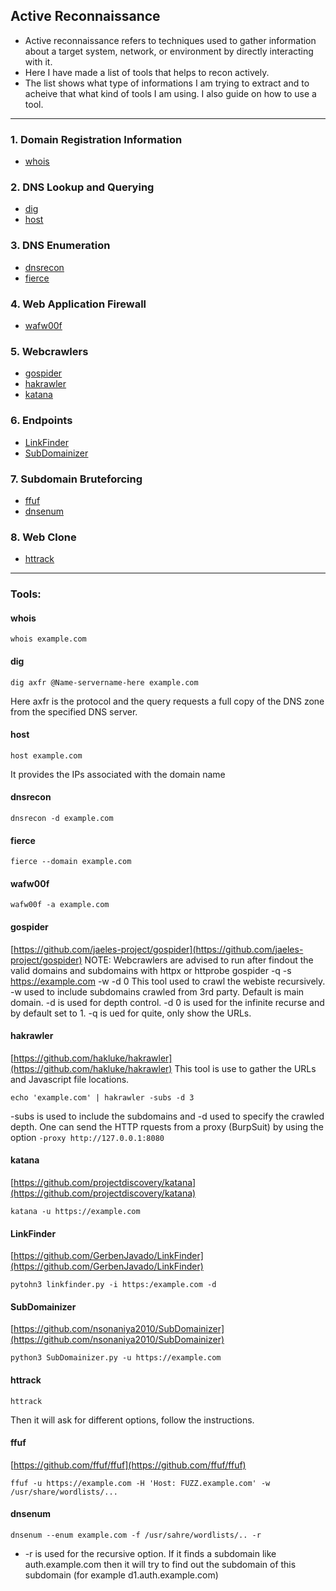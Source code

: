 ## Active Reconnaissance

* Active reconnaissance refers to techniques used to gather information about a target system, network, or environment by directly interacting with it.  
* Here I have made a list of tools that helps to recon actively.  
* The list shows what type of informations I am trying to extract and to acheive that what kind of tools I am using. I also guide on how to use a tool.
---  

### 1. Domain Registration Information
  * [<ins>whois</ins>](https://github.com/SpiderSec101/Web_Application_Security_Testing/blob/main/Recon/Active_Recon.md#whois)
### 2. DNS Lookup and Querying
  * [<ins>dig</ins>](https://github.com/SpiderSec101/Web_Application_Security_Testing/blob/main/Recon/Active_Recon.md#dig)
  * [<ins>host</ins>](https://github.com/SpiderSec101/Web_Application_Security_Testing/blob/main/Recon/Active_Recon.md#host)
### 3. DNS Enumeration
  * [<ins>dnsrecon</ins>](https://github.com/SpiderSec101/Web_Application_Security_Testing/blob/main/Recon/Active_Recon.md#dnsrecon)
  * [<ins>fierce</ins>](https://github.com/SpiderSec101/Web_Application_Security_Testing/blob/main/Recon/Active_Recon.md#fierce)
### 4. Web Application Firewall
  * [<ins>wafw00f</ins>](https://github.com/SpiderSec101/Web_Application_Security_Testing/blob/main/Recon/Active_Recon.md#wafw00f)
### 5. Webcrawlers
  * [<ins>gospider</ins>](https://github.com/SpiderSec101/Web_Application_Security_Testing/blob/main/Recon/Active_Recon.md#gospider)
  * [<ins>hakrawler</ins>](https://github.com/SpiderSec101/Web_Application_Security_Testing/blob/main/Recon/Active_Recon.md#hakrawler)
  * [<ins>katana</ins>](https://github.com/SpiderSec101/Web_Application_Security_Testing/blob/main/Recon/Active_Recon.md#katana)
### 6. Endpoints
  * [<ins>LinkFinder</ins>](https://github.com/SpiderSec101/Web_Application_Security_Testing/blob/main/Recon/Active_Recon.md#LinkFinder)
  * [<ins>SubDomainizer</ins>](https://github.com/SpiderSec101/Web_Application_Security_Testing/blob/main/Recon/Active_Recon.md#SubDomainizer)
### 7. Subdomain Bruteforcing
  * [ffuf](https://github.com/SpiderSec101/Web_Application_Security_Testing/blob/main/Recon/Active_Recon.md#ffuf)
  * [dnsenum](https://github.com/SpiderSec101/Web_Application_Security_Testing/blob/main/Recon/Active_Recon.md#dnsenum)
### 8. Web Clone
  * [<ins>httrack</ins>](https://github.com/SpiderSec101/Web_Application_Security_Testing/blob/main/Recon/Active_Recon.md#httrack)
---  

### Tools:  
#### whois
    whois example.com
#### dig
    dig axfr @Name-servername-here example.com
   Here axfr is the protocol and the query requests a full copy of the DNS zone from the specified DNS server.  
#### host  
    host example.com
   It provides the IPs associated with the domain name  
#### dnsrecon 
    dnsrecon -d example.com
#### fierce  
    fierce --domain example.com  
#### wafw00f
    wafw00f -a example.com  
#### gospider  
[https://github.com/jaeles-project/gospider](https://github.com/jaeles-project/gospider)
NOTE: Webcrawlers are advised to run after findout the valid domains and subdomains with httpx or httprobe
    gospider -q -s https://example.com -w -d 0
   This tool used to crawl the webiste recursively. -w used to include subdomains crawled from 3rd party. Default is main domain. -d is used for depth control. -d 0 is used for the infinite recurse and by default set to 1. -q is ued for quite, only show the URLs.
#### hakrawler 
[https://github.com/hakluke/hakrawler](https://github.com/hakluke/hakrawler)
This tool is use to gather the URLs and Javascript file locations.

    echo 'example.com' | hakrawler -subs -d 3
-subs is used to include the subdomains and -d used to specify the crawled depth. One can send the HTTP rquests from a proxy (BurpSuit) by using the option ```-proxy http://127.0.0.1:8080```
#### katana  
[https://github.com/projectdiscovery/katana](https://github.com/projectdiscovery/katana) 

    katana -u https://example.com
    
#### LinkFinder
[https://github.com/GerbenJavado/LinkFinder](https://github.com/GerbenJavado/LinkFinder) 

    pytohn3 linkfinder.py -i https:/example.com -d

#### SubDomainizer
[https://github.com/nsonaniya2010/SubDomainizer](https://github.com/nsonaniya2010/SubDomainizer) 

    python3 SubDomainizer.py -u https://example.com

#### httrack
    httrack
   Then it will ask for different options, follow the instructions. 

#### ffuf
[https://github.com/ffuf/ffuf](https://github.com/ffuf/ffuf)

    ffuf -u https://example.com -H 'Host: FUZZ.example.com' -w /usr/share/wordlists/...

#### dnsenum

    dnsenum --enum example.com -f /usr/sahre/wordlists/.. -r
* -r is used for the recursive option. If it finds a subdomain like auth.example.com then it will try to find out the subdomain of this subdomain (for example d1.auth.example.com)

    

         



